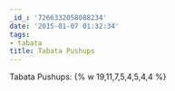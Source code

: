 ```yaml
---
_id_: '7266332058088234'
date: '2015-01-07 01:32:34'
tags:
- tabata
title: Tabata Pushups
---
```


Tabata Pushups: {% w 19,11,7,5,4,5,4,4 %}
